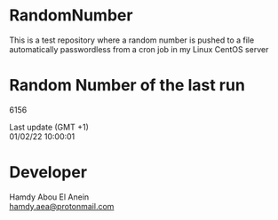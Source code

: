 # RandomNumber    
This is a test repository where a random number is pushed to a file automatically passwordless from a cron job in my Linux CentOS server    
# Random Number of the last run   
6156
      
Last update (GMT +1)    
01/02/22 10:00:01
# Developer    
Hamdy Abou El Anein   
hamdy.aea@protonmail.com
